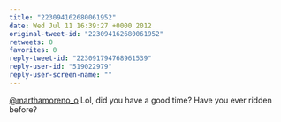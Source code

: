 ```yaml
---
title: "223094162680061952"
date: Wed Jul 11 16:39:27 +0000 2012
original-tweet-id: "223094162680061952"
retweets: 0
favorites: 0
reply-tweet-id: "223091794768961539"
reply-user-id: "519022979"
reply-user-screen-name: ""
---
```

<a href="https://twitter.com/marthamoreno_o">@marthamoreno_o</a> Lol, did you have a good time? Have you ever ridden before?
